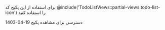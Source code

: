 برای استفاده از این پکیج کد @include('TodoListViews::partial-views.todo-list-icon') را استفاده کنید



1403-04-19
دسترسی برای مشاهده پکیج 